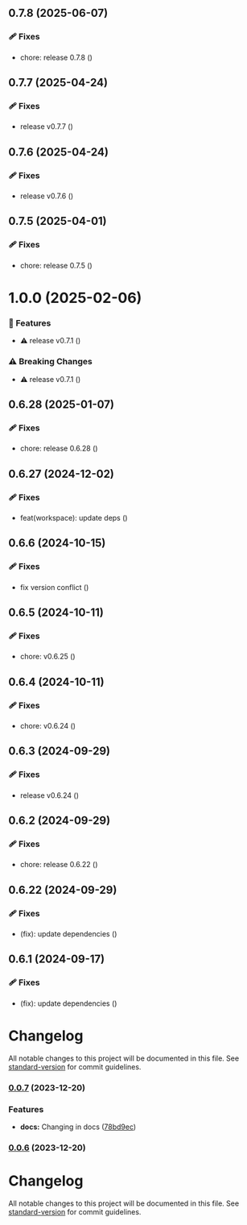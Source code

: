 ## 0.7.8 (2025-06-07)

### 🩹 Fixes

- chore: release 0.7.8 ([](https://github.com/yatendra121/qnx/commit/))

## 0.7.7 (2025-04-24)

### 🩹 Fixes

- release v0.7.7 ([](https://github.com/yatendra121/qnx/commit/))

## 0.7.6 (2025-04-24)

### 🩹 Fixes

- release v0.7.6 ([](https://github.com/yatendra121/qnx/commit/))

## 0.7.5 (2025-04-01)

### 🩹 Fixes

- chore: release 0.7.5 ([](https://github.com/yatendra121/qnx/commit/))

# 1.0.0 (2025-02-06)

### 🚀 Features

- ⚠️  release v0.7.1 ([](https://github.com/yatendra121/qnx/commit/))

### ⚠️  Breaking Changes

- ⚠️  release v0.7.1 ([](https://github.com/yatendra121/qnx/commit/))

## 0.6.28 (2025-01-07)

### 🩹 Fixes

- chore: release 0.6.28 ([](https://github.com/yatendra121/qnx/commit/))

## 0.6.27 (2024-12-02)

### 🩹 Fixes

- feat(workspace): update deps ([](https://github.com/yatendra121/qnx/commit/))

## 0.6.6 (2024-10-15)

### 🩹 Fixes

- fix version conflict ([](https://github.com/yatendra121/qnx/commit/))

## 0.6.5 (2024-10-11)


### 🩹 Fixes

- chore: v0.6.25 ([](https://github.com/yatendra121/qnx/commit/))

## 0.6.4 (2024-10-11)


### 🩹 Fixes

- chore: v0.6.24 ([](https://github.com/yatendra121/qnx/commit/))

## 0.6.3 (2024-09-29)


### 🩹 Fixes

- release v0.6.24 ([](https://github.com/yatendra121/qnx/commit/))

## 0.6.2 (2024-09-29)


### 🩹 Fixes

- chore: release 0.6.22 ([](https://github.com/yatendra121/qnx/commit/))

## 0.6.22 (2024-09-29)

### 🩹 Fixes

- (fix): update dependencies ([](https://github.com/yatendra121/qnx/commit/))

## 0.6.1 (2024-09-17)

### 🩹 Fixes

- (fix): update dependencies ([](https://github.com/yatendra121/qnx/commit/))

# Changelog

All notable changes to this project will be documented in this file. See [standard-version](https://github.com/conventional-changelog/standard-version) for commit guidelines.

### [0.0.7](https://github.com/yatendra121/qnx/compare/v0.0.6...v0.0.7) (2023-12-20)

### Features

- **docs:** Changing in docs ([78bd9ec](https://github.com/yatendra121/qnx/commit/78bd9eccc33f305af5c0d85a545c791cb8d80ff5))

### [0.0.6](https://github.com/yatendra121/qnx/compare/v0.0.5...v0.0.6) (2023-12-20)

# Changelog

All notable changes to this project will be documented in this file. See [standard-version](https://github.com/conventional-changelog/standard-version) for commit guidelines.
